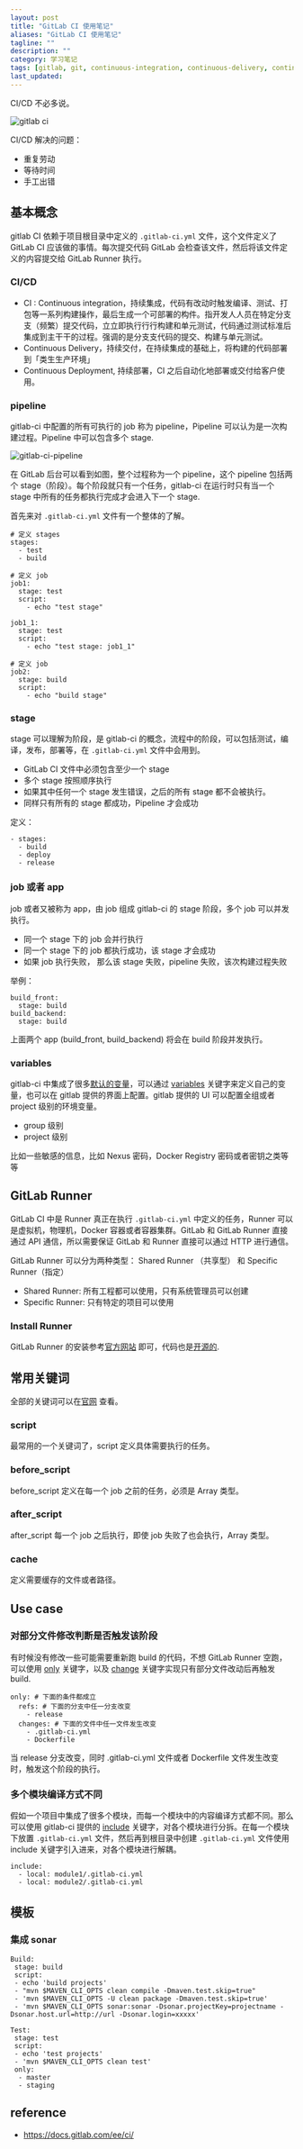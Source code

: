```yaml
---
layout: post
title: "GitLab CI 使用笔记"
aliases: "GitLab CI 使用笔记"
tagline: ""
description: ""
category: 学习笔记
tags: [gitlab, git, continuous-integration, continuous-delivery, continuous-deployment, programming, ]
last_updated:
---
```


CI/CD 不必多说。

![gitlab ci](/assets/gitlab-ci.png)

CI/CD 解决的问题：

- 重复劳动
- 等待时间
- 手工出错

## 基本概念
gitlab CI 依赖于项目根目录中定义的 `.gitlab-ci.yml` 文件，这个文件定义了 GitLab CI 应该做的事情。每次提交代码 GitLab 会检查该文件，然后将该文件定义的内容提交给 GitLab Runner 执行。

### CI/CD

- CI : Continuous integration，持续集成，代码有改动时触发编译、测试、打包等一系列构建操作，最后生成一个可部署的构件。指开发⼈人员在特定分⽀支（频繁）提交代码，⽴立即执⾏行行构建和单元测试，代码通过测试标准后集成到主⼲干的过程。强调的是分⽀支代码的提交、构建与单元测试。
- Continuous Delivery，持续交付，在持续集成的基础上，将构建的代码部署到「类⽣生产环境」
- Continuous Deployment, 持续部署，CI 之后自动化地部署或交付给客户使用。

### pipeline

gitlab-ci 中配置的所有可执行的 job 称为 pipeline，Pipeline 可以认为是一次构建过程。Pipeline 中可以包含多个 stage.

![gitlab-ci-pipeline](/assets/gitlab-ci-pipeline.png)

在 GitLab 后台可以看到如图，整个过程称为一个 pipeline，这个 pipeline 包括两个 stage（阶段）。每个阶段就只有一个任务，gitlab-ci 在运行时只有当一个 stage 中所有的任务都执行完成才会进入下一个 stage.

首先来对 `.gitlab-ci.yml` 文件有一个整体的了解。

```
# 定义 stages
stages:
  - test
  - build

# 定义 job
job1:
  stage: test
  script:
    - echo "test stage"

job1_1:
  stage: test
  script:
    - echo "test stage: job1_1"

# 定义 job
job2:
  stage: build
  script:
    - echo "build stage"
```

### stage
stage 可以理解为阶段，是 gitlab-ci 的概念，流程中的阶段，可以包括测试，编译，发布，部署等，在 `.gitlab-ci.yml` 文件中会用到。

- GitLab CI 文件中必须包含至少一个 stage
- 多个 stage 按照顺序执行
- 如果其中任何一个 stage 发生错误，之后的所有 stage 都不会被执行。
- 同样只有所有的 stage 都成功，Pipeline 才会成功

定义：

	- stages:
	  - build
	  - deploy
	  - release


### job 或者 app
job 或者又被称为 app，由 job 组成 gitlab-ci 的 stage 阶段，多个 job 可以并发执行。

- 同一个 stage 下的 job 会并行执行
- 同一个 stage 下的 job 都执行成功，该 stage 才会成功
- 如果 job 执行失败， 那么该 stage 失败，pipeline 失败，该次构建过程失败

举例：

	build_front:
	  stage: build
	build_backend:
	  stage: build

上面两个 app (build_front, build_backend) 将会在 build 阶段并发执行。


### variables
gitlab-ci 中集成了很多[默认的变量](https://docs.gitlab.com/ee/ci/variables/predefined_variables.html)，可以通过 [variables](https://docs.gitlab.com/ee/ci/variables/README.html) 关键字来定义自己的变量，也可以在 gitlab 提供的界面上配置。gitlab 提供的 UI 可以配置全组或者 project 级别的环境变量。

- group 级别
- project 级别

比如一些敏感的信息，比如 Nexus 密码，Docker Registry 密码或者密钥之类等等

## GitLab Runner
GitLab CI 中是 Runner 真正在执行 `.gitlab-ci.yml` 中定义的任务，Runner 可以是虚拟机，物理机，Docker 容器或者容器集群。GitLab 和 GitLab Runner 直接通过 API 通信，所以需要保证 GitLab 和 Runner 直接可以通过 HTTP 进行通信。

GitLab Runner 可以分为两种类型： Shared Runner （共享型） 和 Specific Runner（指定）

- Shared Runner: 所有工程都可以使用，只有系统管理员可以创建
- Specific Runner: 只有特定的项目可以使用

### Install Runner
GitLab Runner 的安装参考[官方网站](https://docs.gitlab.com/runner/install/) 即可，代码也是[开源的](https://gitlab.com/gitlab-org/gitlab-runner).

## 常用关键词
全部的关键词可以在[官网](https://docs.gitlab.com/ee/ci/yaml/) 查看。

### script
最常用的一个关键词了，script 定义具体需要执行的任务。

### before_script
before_script 定义在每一个 job 之前的任务，必须是 Array 类型。

### after_script
after_script 每一个 job 之后执行，即使 job 失败了也会执行，Array 类型。

### cache
定义需要缓存的文件或者路径。


## Use case

### 对部分文件修改判断是否触发该阶段
有时候没有修改一些可能需要重新跑 build 的代码，不想 GitLab Runner 空跑，可以使用 [only](https://docs.gitlab.com/ee/ci/yaml/README.html#onlyexcept-basic) 关键字，以及 [change](https://docs.gitlab.com/ee/ci/yaml/README.html#onlychangesexceptchanges) 关键字实现只有部分文件改动后再触发 build.

	only: # 下面的条件都成立
	  refs: # 下面的分支中任一分支改变
	    - release
	  changes: # 下面的文件中任一文件发生改变
	    - .gitlab-ci.yml
	    - Dockerfile

当 release 分支改变，同时 .gitlab-ci.yml 文件或者 Dockerfile 文件发生改变时，触发这个阶段的执行。

### 多个模块编译方式不同
假如一个项目中集成了很多个模块，而每一个模块中的内容编译方式都不同。那么可以使用 gitlab-ci 提供的 [include](https://docs.gitlab.com/ee/ci/yaml/README.html#include) 关键字，对各个模块进行分拆。在每一个模块下放置 `.gitlab-ci.yml` 文件，然后再到根目录中创建 `.gitlab-ci.yml` 文件使用 include 关键字引入进来，对各个模块进行解耦。

	include:
	  - local: module1/.gitlab-ci.yml
	  - local: module2/.gitlab-ci.yml


## 模板

### 集成 sonar

	Build:
	 stage: build
	 script:
	 - echo 'build projects'
	 - "mvn $MAVEN_CLI_OPTS clean compile -Dmaven.test.skip=true"
	 - 'mvn $MAVEN_CLI_OPTS -U clean package -Dmaven.test.skip=true'
	 - 'mvn $MAVEN_CLI_OPTS sonar:sonar -Dsonar.projectKey=projectname -Dsonar.host.url=http://url -Dsonar.login=xxxxx'

	Test:
	 stage: test
	 script:
	 - echo 'test projects'
	 - 'mvn $MAVEN_CLI_OPTS clean test'
	 only:
	  - master
	  - staging

## reference

- <https://docs.gitlab.com/ee/ci/>
